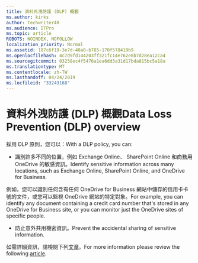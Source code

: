 ```yaml
---
title: 資料外洩防護 (DLP) 概觀
ms.author: kirks
author: Techwriter40
ms.audience: ITPro
ms.topic: article
ROBOTS: NOINDEX, NOFOLLOW
localization_priority: Normal
ms.assetid: 187c6f19-3e7d-48a0-b785-170f578419b9
ms.openlocfilehash: 4c7d9fd144203ff321fc14e762e8b7d28ea12ca4
ms.sourcegitcommit: 03258ec4f5476a1ea6dd3a31d17bda815bc5a18a
ms.translationtype: MT
ms.contentlocale: zh-TW
ms.lasthandoff: 04/24/2019
ms.locfileid: "33243168"
---
```

# <a name="data-loss-prevention-dlp-overview"></a><span data-ttu-id="44d85-102">資料外洩防護 (DLP) 概觀</span><span class="sxs-lookup"><span data-stu-id="44d85-102">Data Loss Prevention (DLP) overview</span></span>

<span data-ttu-id="44d85-103">採用 DLP 原則，您可以：</span><span class="sxs-lookup"><span data-stu-id="44d85-103">With a DLP policy, you can:</span></span>

- <span data-ttu-id="44d85-104">識別許多不同的位置，例如 Exchange Online、 SharePoint Online 和商務用 OneDrive 的敏感資訊。</span><span class="sxs-lookup"><span data-stu-id="44d85-104">Identify sensitive information across many locations, such as Exchange Online, SharePoint Online, and OneDrive for Business.</span></span>


<span data-ttu-id="44d85-105">例如，您可以識別任何含有任何 OneDrive for Business 網站中儲存的信用卡卡號的文件，或您可以監視 OneDrive 網站的特定對象。</span><span class="sxs-lookup"><span data-stu-id="44d85-105">For example, you can identify any document containing a credit card number that's stored in any OneDrive for Business site, or you can monitor just the OneDrive sites of specific people.</span></span>

- <span data-ttu-id="44d85-106">防止意外共用機密資訊。</span><span class="sxs-lookup"><span data-stu-id="44d85-106">Prevent the accidental sharing of sensitive information.</span></span>


<span data-ttu-id="44d85-107">如需詳細資訊，請檢閱下列[文章](https://docs.microsoft.com/en-us/office365/securitycompliance/data-loss-prevention-policies)。</span><span class="sxs-lookup"><span data-stu-id="44d85-107">For more information please review the following [article](https://docs.microsoft.com/en-us/office365/securitycompliance/data-loss-prevention-policies).</span></span>

